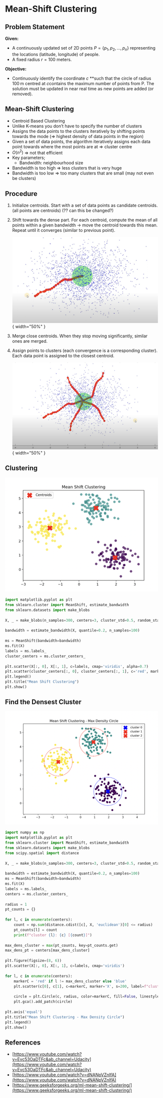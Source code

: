 # Mean-Shift Clustering

## Problem Statement

**Given:**

- A continuously updated set of 2D points $P = \{p_1, p_2, \dots, p_n\}$ representing the locations (latitude, longitude) of people.
- A fixed radius $r = 100$  meters.

**Objective:**

- Continuously identify the coordinate $c$ **such that the circle of radius 100 m centred at $c$contains the maximum number of points from P. The solution must be updated in near real time as new points are added (or removed).

## Mean-Shift Clustering

- Centroid Based Clustering
- Unlike K-means you don’t have to specify the number of clusters
- Assigns the data points to the clusters iteratively by shifting points towards the mode (⇒ highest density of data points in the region)
- Given a set of data points, the algorithm iteratively assigns each data point towards where the most points are at ⇒ cluster centre
- $O(n^2)$ ⇒ not that efficient
- Key parameters;
    - Bandwidth: neighbourhood size
- Bandwidth is too high ⇒ less clusters that is very huge
- Bandwidth is too low ⇒ too many clusters that are small (may not even be clusters)

## Procedure

1. Initialize centroids. Start with a set of data points as candidate centroids. (all points are centroids) (?? can this be changed?)

2. Shift towards the dense part. For each centroid, compute the mean of all points within a given bandwidth → move the centroid towards this mean. Repeat until it converges (similar to previous point).

    ![image.png](Mean-Shift%20Clustering%2019e011ff45b9803c83d2e0856dbeaada/image.png){ width="50%" }

3. Merge close centroids. When they stop moving significantly, similar ones are merged.

4. Assign points to clusters (each convergence is a corresponding cluster). Each data point is assigned to the closest centroid.

    ![image.png](Mean-Shift%20Clustering%2019e011ff45b9803c83d2e0856dbeaada/image%201.png){ width="50%" }

## Clustering

![image.png](Mean-Shift%20Clustering%2019e011ff45b9803c83d2e0856dbeaada/image%202.png)

```python
import matplotlib.pyplot as plt
from sklearn.cluster import MeanShift, estimate_bandwidth
from sklearn.datasets import make_blobs

X, _ = make_blobs(n_samples=300, centers=3, cluster_std=0.5, random_state=0)

bandwidth = estimate_bandwidth(X, quantile=0.2, n_samples=100)

ms = MeanShift(bandwidth=bandwidth)
ms.fit(X)
labels = ms.labels_
cluster_centers = ms.cluster_centers_

plt.scatter(X[:, 0], X[:, 1], c=labels, cmap='viridis', alpha=0.7)
plt.scatter(cluster_centers[:, 0], cluster_centers[:, 1], c='red', marker='X', s=200, label="Centroids")
plt.legend()
plt.title("Mean Shift Clustering")
plt.show()
```

## Find the Densest Cluster

![image.png](Mean-Shift%20Clustering%2019e011ff45b9803c83d2e0856dbeaada/image%203.png)

```python
import numpy as np
import matplotlib.pyplot as plt
from sklearn.cluster import MeanShift, estimate_bandwidth
from sklearn.datasets import make_blobs
from scipy.spatial import distance

X, _ = make_blobs(n_samples=300, centers=3, cluster_std=0.5, random_state=0)

bandwidth = estimate_bandwidth(X, quantile=0.2, n_samples=100)
ms = MeanShift(bandwidth=bandwidth)
ms.fit(X)
labels = ms.labels_
centers = ms.cluster_centers_

radius = 1
pt_counts = {}

for l, c in enumerate(centers):
    count = np.sum(distance.cdist([c], X, 'euclidean')[0] <= radius)
    pt_counts[l] = count
    print(f"cluster {l}: {c} [{count}]")

max_dens_cluster = max(pt_counts, key=pt_counts.get)
max_dens_pt = centers[max_dens_cluster]

plt.figure(figsize=(8, 6))
plt.scatter(X[:, 0], X[:, 1], c=labels, cmap='viridis')

for l, c in enumerate(centers):
    markerC = 'red' if l != max_dens_cluster else 'blue'
    plt.scatter(c[0], c[1], c=markerC, marker='X', s=200, label=f"cluster {l}")

    circle = plt.Circle(c, radius, color=markerC, fill=False, linestyle='dashed')
    plt.gca().add_patch(circle)

plt.axis('equal')
plt.title("Mean Shift Clustering - Max Density Circle")
plt.legend()
plt.show()
```

## References

- [https://www.youtube.com/watch?v=Evc53OaDTFc&ab_channel=Udacity](https://www.youtube.com/watch?v=Evc53OaDTFc&ab_channel=Udacity)
- [https://www.youtube.com/watch?v=dNANpVZnIfA](https://www.youtube.com/watch?v=dNANpVZnIfA)
- [https://www.geeksforgeeks.org/ml-mean-shift-clustering/](https://www.geeksforgeeks.org/ml-mean-shift-clustering/)